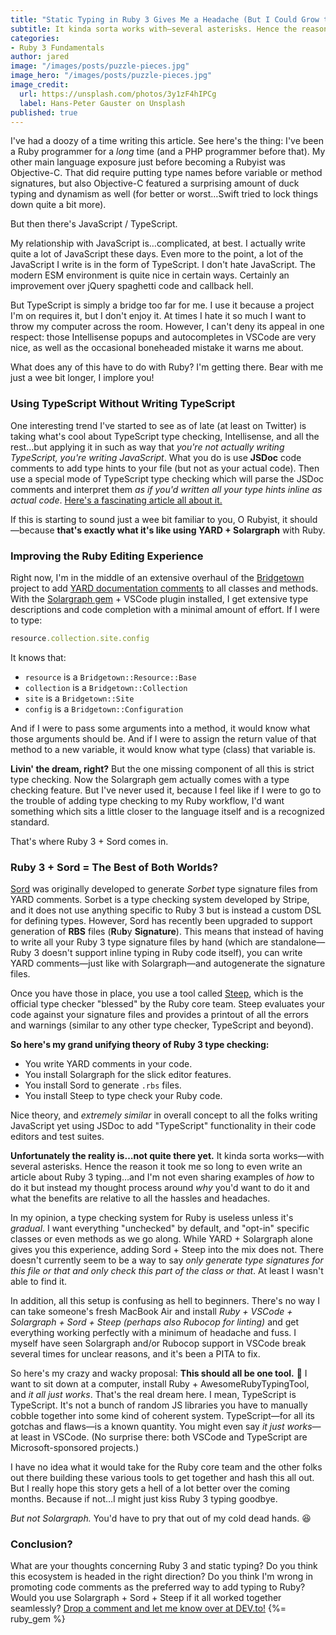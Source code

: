 ```yaml
---
title: "Static Typing in Ruby 3 Gives Me a Headache (But I Could Grow to Like It)"
subtitle: It kinda sorta works with—several asterisks. Hence the reason it took me so long to even write an article about Ruby 3 typing. I think I'm onboard with where this is all headed, but we have a ways to get there.
categories:
- Ruby 3 Fundamentals
author: jared
image: "/images/posts/puzzle-pieces.jpg"
image_hero: "/images/posts/puzzle-pieces.jpg"
image_credit:
  url: https://unsplash.com/photos/3y1zF4hIPCg
  label: Hans-Peter Gauster on Unsplash
published: true
---
```


I've had a doozy of a time writing this article. See here's the thing: I've been a Ruby programmer for a _long_ time (and a PHP programmer before that). My other main language exposure just before becoming a Rubyist was Objective-C. That did require putting type names before variable or method signatures, but also Objective-C featured a surprising amount of duck typing and dynamism as well (for better or worst…Swift tried to lock things down quite a bit more).

But then there's JavaScript / TypeScript.

My relationship with JavaScript is…complicated, at best. I actually write quite a lot of JavaScript these days. Even more to the point, a lot of the JavaScript I write is in the form of TypeScript. I don't hate JavaScript. The modern ESM environment is quite nice in certain ways. Certainly an improvement over jQuery spaghetti code and callback hell.

But TypeScript is simply a bridge too far for me. I use it because a project I'm on requires it, but I don't enjoy it. At times I hate it so much I want to throw my computer across the room. However, I can't deny its appeal in one respect: those Intellisense popups and autocompletes in VSCode are very nice, as well as the occasional boneheaded mistake it warns me about.

What does any of this have to do with Ruby? I'm getting there. Bear with me just a wee bit longer, I implore you!

### Using TypeScript Without Writing TypeScript

One interesting trend I've started to see as of late (at least on Twitter) is taking what's cool about TypeScript type checking, Intellisense, and all the rest…but applying it in such as way that _you're not actually writing TypeScript, you're writing JavaScript_. What you do is use **JSDoc** code comments to add type hints to your file (but not as your actual code). Then use a special mode of TypeScript type checking which will parse the JSDoc comments and interpret them _as if you'd written all your type hints inline as actual code_. [Here's a fascinating article all about it.](https://gils-blog.tayar.org/posts/jsdoc-typings-all-the-benefits-none-of-the-drawbacks/)

If this is starting to sound just a wee bit familiar to you, O Rubyist, it should—because **that's exactly what it's like using YARD + Solargraph** with Ruby.

### Improving the Ruby Editing Experience

Right now, I'm in the middle of an extensive overhaul of the [Bridgetown](https://www.bridgetownrb.com) project to add [YARD documentation comments](https://yardoc.org) to all classes and methods. With the [Solargraph gem](https://solargraph.org) + VSCode plugin installed, I get extensive type descriptions and code completion with a minimal amount of effort. If I were to type:

```ruby
resource.collection.site.config
```

It knows that:

* `resource` is a `Bridgetown::Resource::Base`
* `collection` is a `Bridgetown::Collection`
* `site` is a `Bridgetown::Site`
* `config` is a `Bridgetown::Configuration`

And if I were to pass some arguments into a method, it would know what those arguments should be. And if I were to assign the return value of that method to a new variable, it would know what type (class) that variable is.

**Livin' the dream, right?** But the one missing component of all this is strict type checking. Now the Solargraph gem actually comes with a type checking feature. But I've never used it, because I feel like if I were to go to the trouble of adding type checking to my Ruby workflow, I'd want something which sits a little closer to the language itself and is a recognized standard.

That's where Ruby 3 + Sord comes in.

### Ruby 3 + Sord = The Best of Both Worlds?

[Sord](https://github.com/AaronC81/sord) was originally developed to generate _Sorbet_ type signature files from YARD comments. Sorbet is a type checking system developed by Stripe, and it does not use anything specific to Ruby 3 but is instead a custom DSL for defining types. However, Sord has recently been upgraded to support generation of **RBS** files (**R**u**b**y **Signature**). This means that instead of having to write all your Ruby 3 type signature files by hand (which are standalone—Ruby 3 doesn't support inline typing in Ruby code itself), you can write YARD comments—just like with Solargraph—and autogenerate the signature files.

Once you have those in place, you use a tool called [Steep](https://github.com/soutaro/steep), which is the official type checker "blessed" by the Ruby core team. Steep evaluates your code against your signature files and provides a printout of all the errors and warnings (similar to any other type checker, TypeScript and beyond).

**So here's my grand unifying theory of Ruby 3 type checking:**

* You write YARD comments in your code.
* You install Solargraph for the slick editor features.
* You install Sord to generate `.rbs` files.
* You install Steep to type check your Ruby code.

Nice theory, and _extremely similar_ in overall concept to all the folks writing JavaScript yet using JSDoc to add "TypeScript" functionality in their code editors and test suites.

**Unfortunately the reality is…not quite there yet.** It kinda sorta works—with several asterisks. Hence the reason it took me so long to even write an article about Ruby 3 typing…and I'm not even sharing examples of _how_ to do it but instead my thought process around _why_ you'd want to do it and what the benefits are relative to all the hassles and headaches.

In my opinion, a type checking system for Ruby is useless unless it's _gradual_. I want everything "unchecked" by default, and "opt-in" specific classes or even methods as we go along. While YARD + Solargraph alone gives you this experience, adding Sord + Steep into the mix does not. There doesn't currently seem to be a way to say _only generate type signatures for this file or that and only check this part of the class or that_. At least I wasn't able to find it.

In addition, all this setup is confusing as hell to beginners. There's no way I can take someone's fresh MacBook Air and install _Ruby + VSCode + Solargraph + Sord + Steep (perhaps also Rubocop for linting)_ and get everything working perfectly with a minimum of headache and fuss. I myself have seen Solargraph and/or Rubocop support in VSCode break several times for unclear reasons, and it's been a PITA to fix.

So here's my crazy and wacky proposal: **This should all be one tool.** 🤯 I want to sit down at a computer, install Ruby + AwesomeRubyTypingTool, and _it all just works_. That's the real dream here. I mean, TypeScript is TypeScript. It's not a bunch of random JS libraries you have to manually cobble together into some kind of coherent system. TypeScript—for all its gotchas and flaws—is a known quantity. You might even say _it just works_—at least in VSCode. (No surprise there: both VSCode and TypeScript are Microsoft-sponsored projects.)

I have no idea what it would take for the Ruby core team and the other folks out there building these various tools to get together and hash this all out. But I really hope this story gets a hell of a lot better over the coming months. Because if not…I might just kiss Ruby 3 typing goodbye.

_But not Solargraph._ You'd have to pry that out of my cold dead hands. 😆

### Conclusion?

What are your thoughts concerning Ruby 3 and static typing? Do you think this ecosystem is headed in the right direction? Do you think I'm wrong in promoting code comments as the preferred way to add typing to Ruby? Would you use Solargraph + Sord + Steep if it all worked together seamlessly? [Drop a comment and let me know over at DEV.to!](https://dev.to/jaredcwhite/static-typing-in-ruby-3-gives-me-a-headache-but-i-could-grow-to-like-it-4p7i) {%= ruby_gem %}